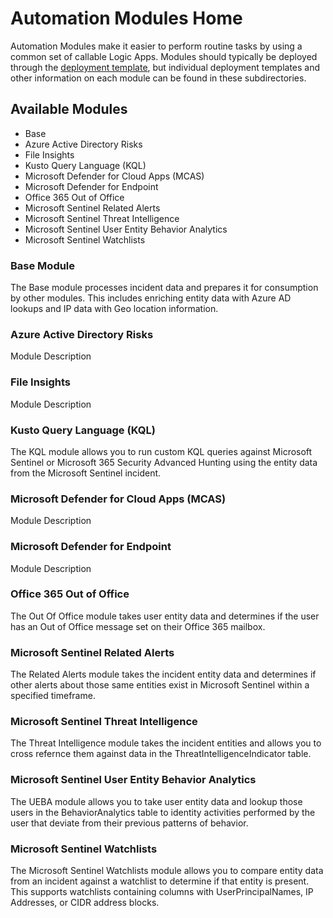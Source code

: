 # Automation Modules Home

Automation Modules make it easier to perform routine tasks by using a common set of callable Logic Apps.  Modules should typically be deployed through the [deployment template](/Deploy/readme.md), but individual deployment templates and other information on each module can be found in these subdirectories.

## Available Modules

* Base
* Azure Active Directory Risks
* File Insights
* Kusto Query Language (KQL)
* Microsoft Defender for Cloud Apps (MCAS)
* Microsoft Defender for Endpoint
* Office 365 Out of Office
* Microsoft Sentinel Related Alerts
* Microsoft Sentinel Threat Intelligence
* Microsoft Sentinel User Entity Behavior Analytics
* Microsoft Sentinel Watchlists

### Base Module

The Base module processes incident data and prepares it for consumption by other modules.  This includes enriching entity data with Azure AD lookups and IP data with Geo location information.

### Azure Active Directory Risks

Module Description

### File Insights

Module Description

### Kusto Query Language (KQL)

The KQL module allows you to run custom KQL queries against Microsoft Sentinel or Microsoft 365 Security Advanced Hunting using the entity data from the Microsoft Sentinel incident.

### Microsoft Defender for Cloud Apps (MCAS)

Module Description

### Microsoft Defender for Endpoint

Module Description

### Office 365 Out of Office

The Out Of Office module takes user entity data and determines if the user has an Out of Office message set on their Office 365 mailbox.

### Microsoft Sentinel Related Alerts

The Related Alerts module takes the incident entity data and determines if other alerts about those same entities exist in Microsoft Sentinel within a specified timeframe.

### Microsoft Sentinel Threat Intelligence

The Threat Intelligence module takes the incident entities and allows you to cross refernce them against data in the ThreatIntelligenceIndicator table.

### Microsoft Sentinel User Entity Behavior Analytics

The UEBA module allows you to take user entity data and lookup those users in the BehaviorAnalytics table to identity activities performed by the user that deviate from their previous patterns of behavior.

### Microsoft Sentinel Watchlists

The Microsoft Sentinel Watchlists module allows you to compare entity data from an incident against a watchlist to determine if that entity is present.  This supports watchlists containing columns with UserPrincipalNames, IP Addresses, or CIDR address blocks.